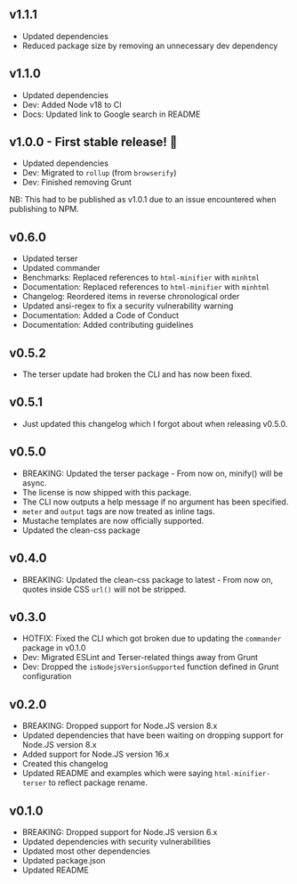 ## v1.1.1
* Updated dependencies
* Reduced package size by removing an unnecessary dev dependency

## v1.1.0
* Updated dependencies
* Dev: Added Node v18 to CI
* Docs: Updated link to Google search in README

## v1.0.0 - First stable release! 🥳
* Updated dependencies
* Dev: Migrated to ``rollup`` (from ``browserify``)
* Dev: Finished removing Grunt

NB: This had to be published as v1.0.1 due to an issue encountered when publishing to NPM.

## v0.6.0
* Updated terser
* Updated commander
* Benchmarks: Replaced references to ``html-minifier`` with ``minhtml``
* Documentation: Replaced references to ``html-minifier`` with ``minhtml``
* Changelog: Reordered items in reverse chronological order
* Updated ansi-regex to fix a security vulnerability warning
* Documentation: Added a Code of Conduct
* Documentation: Added contributing guidelines

## v0.5.2
* The terser update had broken the CLI and has now been fixed.


## v0.5.1
* Just updated this changelog which I forgot about when releasing v0.5.0.

## v0.5.0
* BREAKING: Updated the terser package - From now on, minify() will be async.
* The license is now shipped with this package.
* The CLI now outputs a help message if no argument has been specified.
* `meter` and `output` tags are now treated as inline tags.
* Mustache templates are now officially supported.
* Updated the clean-css package


## v0.4.0
* BREAKING: Updated the clean-css package to latest - From now on, quotes inside CSS ``url()`` will not be stripped. 

## v0.3.0
* HOTFIX: Fixed the CLI which got broken due to updating the ``commander`` package in v0.1.0
* Dev: Migrated ESLint and Terser-related things away from Grunt
* Dev: Dropped the ``isNodejsVersionSupported`` function defined in Grunt configuration


## v0.2.0
* BREAKING: Dropped support for Node.JS version 8.x
* Updated dependencies that have been waiting on dropping support for Node.JS version 8.x
* Added support for Node.JS version 16.x
* Created this changelog
* Updated README and examples which were saying ``html-minifier-terser`` to reflect package rename.

## v0.1.0
* BREAKING: Dropped support for Node.JS version 6.x
* Updated dependencies with security vulnerabilities
* Updated most other dependencies
* Updated package.json 
* Updated README
